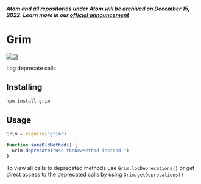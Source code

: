 ##### Atom and all repositories under Atom will be archived on December 15, 2022. Learn more in our [official announcement](https://github.blog/2022-06-08-sunsetting-atom/)
 # Grim
[![CI](https://github.com/atom/grim/actions/workflows/ci.yml/badge.svg)](https://github.com/atom/grim/actions/workflows/ci.yml)

Log deprecate calls

## Installing

```sh
npm install grim
```

## Usage

```javascript
Grim = require('grim')

function someOldMethod() {
  Grim.deprecate("Use theNewMethod instead.")
}
```

To view all calls to deprecated methods use `Grim.logDeprecations()` or get direct access to the deprecated calls by using `Grim.getDeprecations()`
